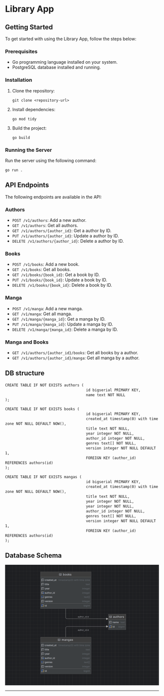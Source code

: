 # Library App

## Getting Started

To get started with using the Library App, follow the steps below:

### Prerequisites

- Go programming language installed on your system.
- PostgreSQL database installed and running.

### Installation

1. Clone the repository:

   ```
   git clone <repository-url>
   ```

2. Install dependencies:

   ```
   go mod tidy
   ```

3. Build the project:

   ```
   go build
   ```

### Running the Server

Run the server using the following command:

```
go run .
```

## API Endpoints

The following endpoints are available in the API:

### Authors

- `POST /v1/authors`: Add a new author.
- `GET /v1/authors`: Get all authors.
- `GET /v1/authors/{author_id}`: Get a author by ID.
- `PUT /v1/authors/{author_id}`: Update a author by ID.
- `DELETE /v1/authors/{author_id}`: Delete a author by ID.

### Books

- `POST /v1/books`: Add a new book.
- `GET /v1/books`: Get all books.
- `GET /v1/books/{book_id}`: Get a book by ID.
- `PUT /v1/books/{book_id}`: Update a book by ID.
- `DELETE /v1/books/{book_id}`: Delete a book by ID.

### Manga

- `POST /v1/manga`: Add a new manga.
- `GET /v1/manga`: Get all manga.
- `GET /v1/manga/{manga_id}`: Get a manga by ID.
- `PUT /v1/manga/{manga_id}`: Update a manga by ID.
- `DELETE /v1/manga/{manga_id}`: Delete a manga by ID.

### Manga and Books

- `GET /v1/authors/{author_id}/books`: Get all books by a author.
- `GET /v1/authors/{author_id}/manga`: Get all manga by a author.

## DB structure

```
CREATE TABLE IF NOT EXISTS authors (
                                     id bigserial PRIMARY KEY,
                                     name text NOT NULL
);
```
```
CREATE TABLE IF NOT EXISTS books (
                                     id bigserial PRIMARY KEY,
                                     created_at timestamp(0) with time zone NOT NULL DEFAULT NOW(),
                                     title text NOT NULL,
                                     year integer NOT NULL,
                                     author_id integer NOT NULL,
                                     genres text[] NOT NULL,
                                     version integer NOT NULL DEFAULT 1,
                                     FOREIGN KEY (author_id) REFERENCES authors(id)
);
```
```
CREATE TABLE IF NOT EXISTS mangas (
                                     id bigserial PRIMARY KEY,
                                     created_at timestamp(0) with time zone NOT NULL DEFAULT NOW(),
                                     title text NOT NULL,
                                     year integer NOT NULL,
                                     year integer NOT NULL,
                                     author_id integer NOT NULL,
                                     genres text[] NOT NULL,
                                     version integer NOT NULL DEFAULT 1,
                                     FOREIGN KEY (author_id) REFERENCES authors(id)
);
```

## Database Schema

![Database Schema](dbScheme.png)

---
